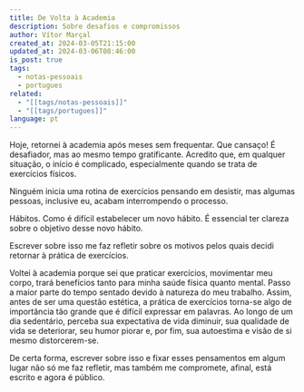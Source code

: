 ```yaml
---
title: De Volta à Academia
description: Sobre desafios e compromissos
author: Vítor Marçal
created_at: 2024-03-05T21:15:00
updated_at: 2024-03-06T08:46:00
is_post: true
tags:
  - notas-pessoais
  - portugues
related:
  - "[[tags/notas-pessoais]]"
  - "[[tags/portugues]]"
language: pt
---
```

Hoje, retornei à academia após meses sem frequentar. Que cansaço! É desafiador, mas ao mesmo tempo gratificante. Acredito que, em qualquer situação, o início é complicado, especialmente quando se trata de exercícios físicos.

Ninguém inicia uma rotina de exercícios pensando em desistir, mas algumas pessoas, inclusive eu, acabam interrompendo o processo.

Hábitos. Como é difícil estabelecer um novo hábito. É essencial ter clareza sobre o objetivo desse novo hábito.

Escrever sobre isso me faz refletir sobre os motivos pelos quais decidi retornar à prática de exercícios.

Voltei à academia porque sei que praticar exercícios, movimentar meu corpo, trará benefícios tanto para minha saúde física quanto mental. Passo a maior parte do tempo sentado devido à natureza do meu trabalho. Assim, antes de ser uma questão estética, a prática de exercícios torna-se algo de importância tão grande que é difícil expressar em palavras. Ao longo de um dia sedentário, perceba sua expectativa de vida diminuir, sua qualidade de vida se deteriorar, seu humor piorar e, por fim, sua autoestima e visão de si mesmo distorcerem-se.

De certa forma, escrever sobre isso e fixar esses pensamentos em algum lugar não só me faz refletir, mas também me compromete, afinal, está escrito e agora é público.